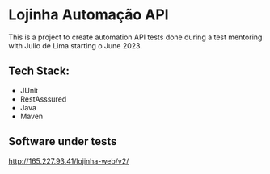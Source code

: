 # Lojinha Automação API
This is a project to create automation API tests done during a test mentoring with Julio de Lima starting o June 2023.

## Tech Stack:
- JUnit
- RestAsssured
- Java
- Maven

## Software under tests
http://165.227.93.41/lojinha-web/v2/
